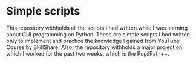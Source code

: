 # Simple scripts

This repository withholds all the scripts I had written while 
I was learning about GUI programming on Python. These are simple
scripts I had written only to implement and practice the knowledge 
I gained from YouTube Course by SkillShare. Also, the repository withholds a major project on which I worked for the past two weeks, 
which is the PupilPath++.  
